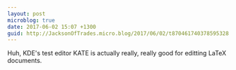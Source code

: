 ```yaml
---
layout: post
microblog: true
date: 2017-06-02 15:07 +1300
guid: http://JacksonOfTrades.micro.blog/2017/06/02/t870461740378595328.html
---
```

Huh, KDE's test editor KATE is actually really, really good for editting LaTeX documents.
